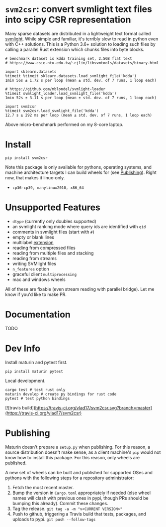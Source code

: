 # `svm2csr`: convert svmlight text files into scipy CSR representation

Many sparse datasets are distributed in a lightweight text format called [svmlight](http://svmlight.joachims.org/). While simple and familiar, it's terribly slow to read in python even with C++ solutions. This is a Python 3.6+ solution to loading such files by calling a parallel Rust extension which chunks files into byte blocks.

```
# benchmark dataset is kdda training set, 2.5GB flat text
# https://www.csie.ntu.edu.tw/~cjlin/libsvmtools/datasets/binary.html

import sklearn.datasets
%timeit %timeit sklearn.datasets.load_svmlight_file('kdda')
1min 56s ± 1.72 s per loop (mean ± std. dev. of 7 runs, 1 loop each)

# https://github.com/mblondel/svmlight-loader
%timeit svmlight_loader.load_svmlight_file('kdda')
1min 52s ± 3.11 s per loop (mean ± std. dev. of 7 runs, 1 loop each)

import svm2csr
%timeit svm2csr.load_svmlight_file('kdda')
12.7 s ± 292 ms per loop (mean ± std. dev. of 7 runs, 1 loop each)
```

Above micro-benchmark performed on my 8-core laptop.

# Install

```
pip install svm2csr
```

Note this package is only available for pythons, operating systems, and machine architecture targets I can build wheels for (see [Publishing](#publishing)). Right now, that makes it linux-only.

* `cp36-cp39, manylinux2010, x86_64`

# Unsupported Features

* `dtype` (currently only doubles supported)
* an svmlight ranking mode where query ids are identified with `qid`
* comments in svmlight files (start with `#`)
* empty or blank lines
* multilabel [extension](https://www.csie.ntu.edu.tw/~cjlin/libsvmtools/datasets/multilabel.html)
* reading from compressed files
* reading from multiple files and stacking
* reading from streams
* writing SVMlight files
* `n_features` option
* graceful client `multiprocessing`
* mac and windows wheels

All of these are fixable (even stream reading with parallel bridge). Let me know if you'd like to make PR.

# Documentation

TODO

# Dev Info

Install maturin and pytest first.

```
pip install maturin pytest
```

Local development.

```
cargo test # test rust only
maturin develop # create py bindings for rust code
pytest # test python bindings
```

[![travis build](https://travis-ci.org/vlad17/svm2csr.svg?branch=master](https://travis-ci.org/vlad17/svm2csr)

# Publishing

Maturin doesn't prepare a `setup.py` when publishing. For this reason, a source distribution doesn't make sense, as a client machine's `pip` would not know how to install this package. For this reason, only wheels are published.

A new set of wheels can be built and published for supported OSes and pythons with the following steps for a repository administrator:

1. Fetch the most recent master.
1. Bump the version in `Cargo.toml` appropriately if needed (else wheel names will clash with previous ones in pypi, though PRs should be bumping this already). Commit these changes.
1. Tag the release. `git tag -a -m "v<CURRENT VERSION>"`
1. Push to github, triggering a Travis build that tests, packages, and uploads to pypi. `git push --follow-tags`
